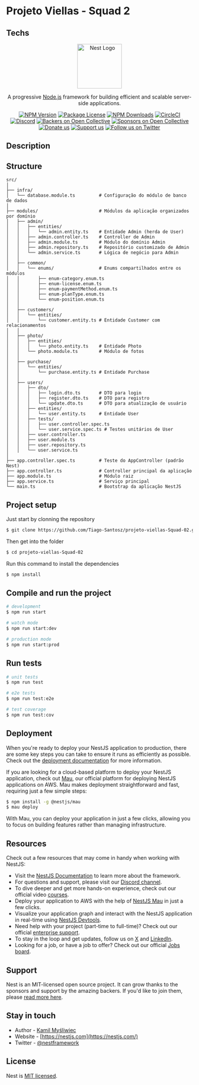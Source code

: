 # Projeto Viellas - Squad 2


## Techs 

<p align="center">
  <a href="http://nestjs.com/" target="blank"><img src="https://nestjs.com/img/logo-small.svg" width="120" alt="Nest Logo" /></a>
</p>

[circleci-image]: https://img.shields.io/circleci/build/github/nestjs/nest/master?token=abc123def456
[circleci-url]: https://circleci.com/gh/nestjs/nest

  <p align="center">A progressive <a href="http://nodejs.org" target="_blank">Node.js</a> framework for building efficient and scalable server-side applications.</p>
    <p align="center">
<a href="https://www.npmjs.com/~nestjscore" target="_blank"><img src="https://img.shields.io/npm/v/@nestjs/core.svg" alt="NPM Version" /></a>
<a href="https://www.npmjs.com/~nestjscore" target="_blank"><img src="https://img.shields.io/npm/l/@nestjs/core.svg" alt="Package License" /></a>
<a href="https://www.npmjs.com/~nestjscore" target="_blank"><img src="https://img.shields.io/npm/dm/@nestjs/common.svg" alt="NPM Downloads" /></a>
<a href="https://circleci.com/gh/nestjs/nest" target="_blank"><img src="https://img.shields.io/circleci/build/github/nestjs/nest/master" alt="CircleCI" /></a>
<a href="https://discord.gg/G7Qnnhy" target="_blank"><img src="https://img.shields.io/badge/discord-online-brightgreen.svg" alt="Discord"/></a>
<a href="https://opencollective.com/nest#backer" target="_blank"><img src="https://opencollective.com/nest/backers/badge.svg" alt="Backers on Open Collective" /></a>
<a href="https://opencollective.com/nest#sponsor" target="_blank"><img src="https://opencollective.com/nest/sponsors/badge.svg" alt="Sponsors on Open Collective" /></a>
  <a href="https://paypal.me/kamilmysliwiec" target="_blank"><img src="https://img.shields.io/badge/Donate-PayPal-ff3f59.svg" alt="Donate us"/></a>
    <a href="https://opencollective.com/nest#sponsor"  target="_blank"><img src="https://img.shields.io/badge/Support%20us-Open%20Collective-41B883.svg" alt="Support us"></a>
  <a href="https://twitter.com/nestframework" target="_blank"><img src="https://img.shields.io/twitter/follow/nestframework.svg?style=social&label=Follow" alt="Follow us on Twitter"></a>
</p>
  <!--[![Backers on Open Collective](https://opencollective.com/nest/backers/badge.svg)](https://opencollective.com/nest#backer)
  [![Sponsors on Open Collective](https://opencollective.com/nest/sponsors/badge.svg)](https://opencollective.com/nest#sponsor)-->

## Description

## Structure
```
src/
│
├── infra/
│   └── database.module.ts         # Configuração do módulo de banco de dados
│
├── modules/                       # Módulos da aplicação organizados por domínio
│   ├── admin/
│   │   ├── entities/
│   │   │   └── admin.entity.ts    # Entidade Admin (herda de User)
│   │   ├── admin.controller.ts    # Controller de Admin
│   │   ├── admin.module.ts        # Módulo do domínio Admin
│   │   ├── admin.repository.ts    # Repositório customizado de Admin
│   │   └── admin.service.ts       # Lógica de negócio para Admin
│   │
│   ├── common/
│   │   └── enums/                 # Enums compartilhados entre os módulos
│   │       ├── enum-category.enum.ts
│   │       ├── enum-license.enum.ts
│   │       ├── enum-paymentMethod.enum.ts
│   │       ├── enum-planType.enum.ts
│   │       └── enum-position.enum.ts
│   │
│   ├── customers/
│   │   └── entities/
│   │       └── customer.entity.ts # Entidade Customer com relacionamentos
│   │
│   ├── photo/
│   │   ├── entities/
│   │   │   └── photo.entity.ts    # Entidade Photo
│   │   └── photo.module.ts        # Módulo de fotos
│   │
│   ├── purchase/
│   │   └── entities/
│   │       └── purchase.entity.ts # Entidade Purchase
│   │
│   ├── users/
│   │   ├── dto/
│   │   │   ├── login.dto.ts       # DTO para login
│   │   │   ├── register.dto.ts    # DTO para registro
│   │   │   └── update.dto.ts      # DTO para atualização de usuário
│   │   ├── entities/
│   │   │   └── user.entity.ts     # Entidade User
│   │   ├── tests/
│   │   │   ├── user.controller.spec.ts
│   │   │   └── user.service.spec.ts # Testes unitários de User
│   │   ├── user.controller.ts
│   │   ├── user.module.ts
│   │   ├── user.repository.ts
│   │   └── user.service.ts
│
├── app.controller.spec.ts         # Teste do AppController (padrão Nest)
├── app.controller.ts              # Controller principal da aplicação
├── app.module.ts                  # Módulo raiz
├── app.service.ts                 # Serviço principal
└── main.ts                        # Bootstrap da aplicação NestJS

```

## Project setup
Just start by clonning the repository
```bash
$ git clone https://github.com/Tiago-Santosz/projeto-viellas-Squad-02.git
```

Then get into the folder
```bash
$ cd projeto-viellas-Squad-02
```

Run this command to install the dependencies
```bash
$ npm install
```

## Compile and run the project

```bash
# development
$ npm run start

# watch mode
$ npm run start:dev

# production mode
$ npm run start:prod
```

## Run tests

```bash
# unit tests
$ npm run test

# e2e tests
$ npm run test:e2e

# test coverage
$ npm run test:cov
```

## Deployment

When you're ready to deploy your NestJS application to production, there are some key steps you can take to ensure it runs as efficiently as possible. Check out the [deployment documentation](https://docs.nestjs.com/deployment) for more information.

If you are looking for a cloud-based platform to deploy your NestJS application, check out [Mau](https://mau.nestjs.com), our official platform for deploying NestJS applications on AWS. Mau makes deployment straightforward and fast, requiring just a few simple steps:

```bash
$ npm install -g @nestjs/mau
$ mau deploy
```

With Mau, you can deploy your application in just a few clicks, allowing you to focus on building features rather than managing infrastructure.

## Resources

Check out a few resources that may come in handy when working with NestJS:

- Visit the [NestJS Documentation](https://docs.nestjs.com) to learn more about the framework.
- For questions and support, please visit our [Discord channel](https://discord.gg/G7Qnnhy).
- To dive deeper and get more hands-on experience, check out our official video [courses](https://courses.nestjs.com/).
- Deploy your application to AWS with the help of [NestJS Mau](https://mau.nestjs.com) in just a few clicks.
- Visualize your application graph and interact with the NestJS application in real-time using [NestJS Devtools](https://devtools.nestjs.com).
- Need help with your project (part-time to full-time)? Check out our official [enterprise support](https://enterprise.nestjs.com).
- To stay in the loop and get updates, follow us on [X](https://x.com/nestframework) and [LinkedIn](https://linkedin.com/company/nestjs).
- Looking for a job, or have a job to offer? Check out our official [Jobs board](https://jobs.nestjs.com).

## Support

Nest is an MIT-licensed open source project. It can grow thanks to the sponsors and support by the amazing backers. If you'd like to join them, please [read more here](https://docs.nestjs.com/support).

## Stay in touch

- Author - [Kamil Myśliwiec](https://twitter.com/kammysliwiec)
- Website - [https://nestjs.com](https://nestjs.com/)
- Twitter - [@nestframework](https://twitter.com/nestframework)

## License

Nest is [MIT licensed](https://github.com/nestjs/nest/blob/master/LICENSE).
